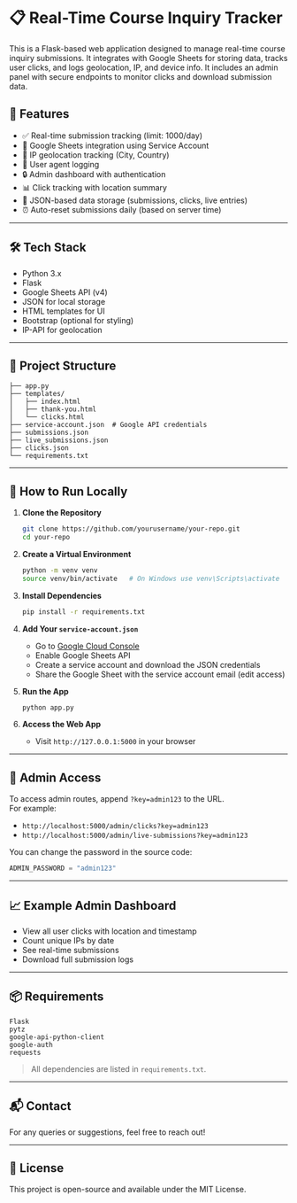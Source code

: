 # 📋 Real-Time Course Inquiry Tracker

This is a Flask-based web application designed to manage real-time course inquiry submissions. It integrates with Google Sheets for storing data, tracks user clicks, and logs geolocation, IP, and device info. It includes an admin panel with secure endpoints to monitor clicks and download submission data.

## 🚀 Features

- ✅ Real-time submission tracking (limit: 1000/day)
- 📄 Google Sheets integration using Service Account
- 📍 IP geolocation tracking (City, Country)
- 📱 User agent logging
- 🔒 Admin dashboard with authentication
- 📊 Click tracking with location summary
- 💾 JSON-based data storage (submissions, clicks, live entries)
- ⏰ Auto-reset submissions daily (based on server time)

---

## 🛠️ Tech Stack

- Python 3.x
- Flask
- Google Sheets API (v4)
- JSON for local storage
- HTML templates for UI
- Bootstrap (optional for styling)
- IP-API for geolocation

---

## 📁 Project Structure

```
├── app.py
├── templates/
│   ├── index.html
│   ├── thank-you.html
│   └── clicks.html
├── service-account.json  # Google API credentials
├── submissions.json
├── live_submissions.json
├── clicks.json
└── requirements.txt
```

---

## 🧪 How to Run Locally

1. **Clone the Repository**
   ```bash
   git clone https://github.com/yourusername/your-repo.git
   cd your-repo
   ```

2. **Create a Virtual Environment**
   ```bash
   python -m venv venv
   source venv/bin/activate   # On Windows use venv\Scripts\activate
   ```

3. **Install Dependencies**
   ```bash
   pip install -r requirements.txt
   ```

4. **Add Your `service-account.json`**
   - Go to [Google Cloud Console](https://console.cloud.google.com/)
   - Enable Google Sheets API
   - Create a service account and download the JSON credentials
   - Share the Google Sheet with the service account email (edit access)

5. **Run the App**
   ```bash
   python app.py
   ```

6. **Access the Web App**
   - Visit `http://127.0.0.1:5000` in your browser

---

## 🔐 Admin Access

To access admin routes, append `?key=admin123` to the URL.  
For example:
- `http://localhost:5000/admin/clicks?key=admin123`
- `http://localhost:5000/admin/live-submissions?key=admin123`

You can change the password in the source code:
```python
ADMIN_PASSWORD = "admin123"
```

---

## 📈 Example Admin Dashboard

- View all user clicks with location and timestamp
- Count unique IPs by date
- See real-time submissions
- Download full submission logs

---

## 📦 Requirements

```
Flask
pytz
google-api-python-client
google-auth
requests
```

> All dependencies are listed in `requirements.txt`.

---

## 📬 Contact

For any queries or suggestions, feel free to reach out!

---

## 📝 License

This project is open-source and available under the MIT License.